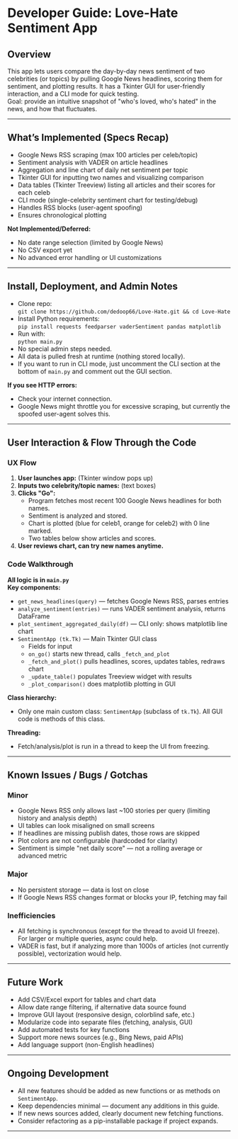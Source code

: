 # Developer Guide: Love-Hate Sentiment App

## Overview

This app lets users compare the day-by-day news sentiment of two celebrities (or topics) by pulling Google News headlines, scoring them for sentiment, and plotting results. It has a Tkinter GUI for user-friendly interaction, and a CLI mode for quick testing.  
Goal: provide an intuitive snapshot of "who's loved, who's hated" in the news, and how that fluctuates.

---

## What’s Implemented (Specs Recap)

- Google News RSS scraping (max 100 articles per celeb/topic)
- Sentiment analysis with VADER on article headlines
- Aggregation and line chart of daily net sentiment per topic
- Tkinter GUI for inputting two names and visualizing comparison
- Data tables (Tkinter Treeview) listing all articles and their scores for each celeb
- CLI mode (single-celebrity sentiment chart for testing/debug)
- Handles RSS blocks (user-agent spoofing)
- Ensures chronological plotting

**Not Implemented/Deferred:**
- No date range selection (limited by Google News)
- No CSV export yet
- No advanced error handling or UI customizations

---

## Install, Deployment, and Admin Notes

- Clone repo:  
  `git clone https://github.com/dedoop66/Love-Hate.git && cd Love-Hate`
- Install Python requirements:  
  `pip install requests feedparser vaderSentiment pandas matplotlib`
- Run with:  
  `python main.py`
- No special admin steps needed.  
- All data is pulled fresh at runtime (nothing stored locally).
- If you want to run in CLI mode, just uncomment the CLI section at the bottom of `main.py` and comment out the GUI section.

**If you see HTTP errors:**
- Check your internet connection.
- Google News might throttle you for excessive scraping, but currently the spoofed user-agent solves this.

---

## User Interaction & Flow Through the Code

### UX Flow

1. **User launches app:** (Tkinter window pops up)
2. **Inputs two celebrity/topic names:** (text boxes)
3. **Clicks "Go":**
    - Program fetches most recent 100 Google News headlines for both names.
    - Sentiment is analyzed and stored.
    - Chart is plotted (blue for celeb1, orange for celeb2) with 0 line marked.
    - Two tables below show articles and scores.
4. **User reviews chart, can try new names anytime.**

### Code Walkthrough

**All logic is in `main.py`**  
**Key components:**
- `get_news_headlines(query)` — fetches Google News RSS, parses entries
- `analyze_sentiment(entries)` — runs VADER sentiment analysis, returns DataFrame
- `plot_sentiment_aggregated_daily(df)` — CLI only: shows matplotlib line chart
- `SentimentApp (tk.Tk)` — Main Tkinter GUI class
    - Fields for input
    - `on_go()` starts new thread, calls `_fetch_and_plot`
    - `_fetch_and_plot()` pulls headlines, scores, updates tables, redraws chart
    - `_update_table()` populates Treeview widget with results
    - `_plot_comparison()` does matplotlib plotting in GUI

**Class hierarchy:**  
- Only one main custom class: `SentimentApp` (subclass of `tk.Tk`). All GUI code is methods of this class.

**Threading:**  
- Fetch/analysis/plot is run in a thread to keep the UI from freezing.

---

## Known Issues / Bugs / Gotchas

### Minor
- Google News RSS only allows last ~100 stories per query (limiting history and analysis depth)
- UI tables can look misaligned on small screens
- If headlines are missing publish dates, those rows are skipped
- Plot colors are not configurable (hardcoded for clarity)
- Sentiment is simple "net daily score" — not a rolling average or advanced metric

### Major
- No persistent storage — data is lost on close
- If Google News RSS changes format or blocks your IP, fetching may fail

### Inefficiencies
- All fetching is synchronous (except for the thread to avoid UI freeze). For larger or multiple queries, async could help.
- VADER is fast, but if analyzing more than 1000s of articles (not currently possible), vectorization would help.

---

## Future Work

- Add CSV/Excel export for tables and chart data
- Allow date range filtering, if alternative data source found
- Improve GUI layout (responsive design, colorblind safe, etc.)
- Modularize code into separate files (fetching, analysis, GUI)
- Add automated tests for key functions
- Support more news sources (e.g., Bing News, paid APIs)
- Add language support (non-English headlines)

---

## Ongoing Development

- All new features should be added as new functions or as methods on `SentimentApp`.
- Keep dependencies minimal — document any additions in this guide.
- If new news sources added, clearly document new fetching functions.
- Consider refactoring as a pip-installable package if project expands.

---

